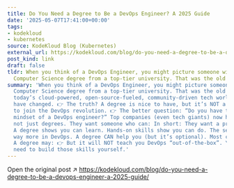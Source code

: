 ```yaml
---
title: Do You Need a Degree to Be a DevOps Engineer? A 2025 Guide
date: '2025-05-07T17:41:00+00:00'
tags:
- kodekloud
- kubernetes
source: KodeKloud Blog (Kubernetes)
external_url: https://kodekloud.com/blog/do-you-need-a-degree-to-be-a-devops-engineer-a-2025-guide/
post_kind: link
draft: false
tldr: When you think of a DevOps Engineer, you might picture someone with a shiny
  Computer Science degree from a top-tier university. That was the old rulebook.
summary: 'When you think of a DevOps Engineer, you might picture someone with a shiny
  Computer Science degree from a top-tier university. That was the old rulebook. In
  today’s cloud-powered, open-source-fueled, community-driven tech world… the rules
  have changed. 👉 The truth? A degree is nice to have, but it’s NOT a mandatory ticket
  to join the DevOps revolution. 👉 The better question: “Do you have the skills and
  mindset of a DevOps engineer?” Top companies (even tech giants) now hire for skills,
  not just degrees. They want someone who can: In short: They want a problem-solver.
  A degree shows you can learn. Hands-on skills show you can do. The second matters
  way more in DevOps. A degree CAN help you (but it’s optional). Most common degrees:
  A degree may: 👉 But it will NOT teach you DevOps “out-of-the-box”. You will still
  need to build those skills yourself.'
---
```

Open the original post ↗ https://kodekloud.com/blog/do-you-need-a-degree-to-be-a-devops-engineer-a-2025-guide/
